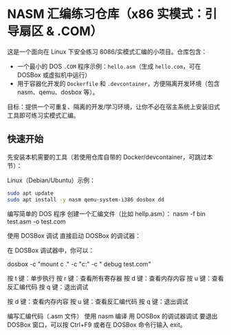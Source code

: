 # NASM 汇编练习仓库（x86 实模式：引导扇区 & .COM）

这是一个面向在 Linux 下安全练习 8086/实模式汇编的小项目。仓库包含：

- 一个最小的 DOS `.COM` 程序示例：`hello.asm`（生成 `hello.com`，可在 DOSBox 或虚拟机中运行）
- 用于容器化开发的 `Dockerfile` 和 `.devcontainer`，方便隔离开发环境（包含 nasm、qemu、dosbox 等）。

目标：提供一个可重复、隔离的开发/学习环境，让你不必在宿主系统上安装旧式工具即可练习实模式汇编。

## 快速开始

先安装本机需要的工具（若使用仓库自带的 Docker/devcontainer，可跳过本节）：

Linux（Debian/Ubuntu）示例：

```sh
sudo apt update
sudo apt install -y nasm qemu-system-i386 dosbox dd
```



编写简单的 DOS 程序 
创建一个汇编文件（比如 hellp.asm）：
nasm -f bin test.asm -o test.com

使用 DOSBox 调试
直接启动 DOSBox 的调试器：

在 DOSBox 调试器中，你可以：

dosbox  -c "mount c ." -c "c:" -c "  debug test.com"


按 t 键：单步执行
按 r 键：查看所有寄存器
按 d 键：查看内存内容
按 u 键：查看反汇编代码
按 q 键：退出调试

按 d 键：查看内存内容
按 u 键：查看反汇编代码
按 q 键：退出调试

编写汇编代码（.asm 文件）
使用 nasm 编译
用 DOSBox 的调试器调试
要退出 DOSBox 窗口，可以按 Ctrl+F9 或者在 DOSBox 命令行输入 exit。
